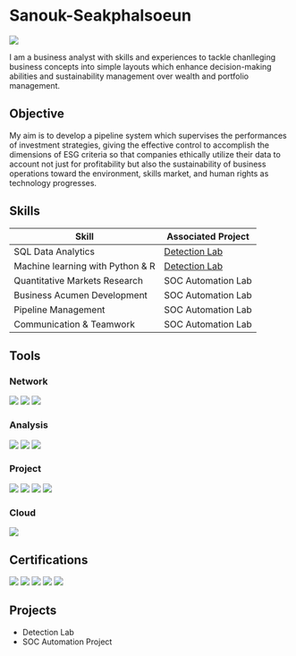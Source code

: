 # Sanouk-Seakphalsoeun
<a href="https://linkedin.com"><img src="https://img.shields.io/badge/-LinkedIn-0072b1?&style=for-the-badge&logo=linkedin&logoColor=white" /></a>

I am a business analyst with skills and experiences to tackle chanlleging business concepts into simple layouts which enhance decision-making abilities and sustainability management over wealth and portfolio management.

## Objective

My aim is to develop a pipeline system which supervises the performances of investment strategies, giving the effective control to accomplish the dimensions of ESG criteria so that companies ethically utilize their data to account not just for profitability but also the sustainability of business operations toward the environment, skills market, and human rights as technology progresses.

## Skills

| Skill                                         | Associated Project         |
|-----------------------------------------------|----------------------------|
| SQL Data Analytics                            | <a href="https://google.com">Detection Lab</a>|
| Machine learning with Python & R              | <a href="https://google.com">Detection Lab</a>|
| Quantitative Markets Research                 | SOC Automation Lab|
| Business Acumen Development                   | SOC Automation Lab|
| Pipeline Management                           | SOC Automation Lab|
| Communication & Teamwork                      | SOC Automation Lab|

## Tools

### Network
<div>
    <img src="https://img.shields.io/badge/-Microsoft%20Teams-6264A7?style=for-the-badge&logo=Microsoft%20Teams&logoColor=white" />
    <img src="https://img.shields.io/badge/-Slack-4A154B?style=for-the-badge&logo=Slack&logoColor=white" />
    <img src="https://img.shields.io/badge/-Zeek-777BB4?&style=for-the-badge&logo=Zeek&logoColor=white" />
</div>

### Analysis
<div>
    <img src="https://img.shields.io/badge/-Jupyter%20Notebooks-F37626?style=for-the-badge&logo=Jupyter&logoColor=white" />
    <img src="https://img.shields.io/badge/-PowerBI-F2C811?style=for-the-badge&logo=PowerBI&logoColor=black" />
    <img src="https://img.shields.io/badge/-MySQL%20Workbench-4479A1?style=for-the-badge&logo=MySQL&logoColor=white" />
</div>

### Project
<div>
    <img src="https://img.shields.io/badge/-Microsoft%20Project-0078D4?style=for-the-badge&logo=Microsoft&logoColor=white" />
    <img src="https://img.shields.io/badge/-Google%20Workspace-4285F4?style=for-the-badge&logo=Google%20Workspace&logoColor=white" />
    <img src="https://img.shields.io/badge/-Monday.com-FF6F00?style=for-the-badge&logo=Monday&logoColor=white" />
    <img src="https://img.shields.io/badge/-Trello-0079D3?style=for-the-badge&logo=Trello&logoColor=white" />
</div>

### Cloud
<div>
    <img src="https://img.shields.io/badge/-Google%20Colab-F9AB00?style=for-the-badge&logo=Google%20Colab&logoColor=white" />
<div>
  

## Certifications
<div>
<img src="https://img.shields.io/badge/-DataCamp-0F4C81?style=for-the-badge&logo=DataCamp&logoColor=white" />
<img src="https://img.shields.io/badge/-Network%2B-007ACC?&style=for-the-badge&logo=CompTIA&logoColor=white" />
<img src="https://img.shields.io/badge/-A%2B-4D4D4D?&style=for-the-badge&logo=CompTIA&logoColor=white" />
<img src="https://img.shields.io/badge/-CDSA-006400?&style=for-the-badge&logoColor=white" />
<img src="https://img.shields.io/badge/-CCD-000080?&style=for-the-badge&logoColor=white" />
</div>

## Projects
- Detection Lab
- SOC Automation Project
